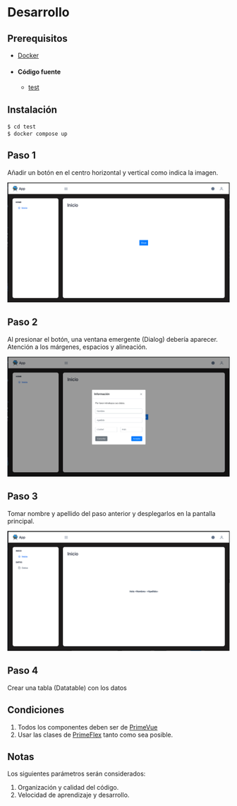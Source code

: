 # Desarrollo

## Prerequisitos
* [Docker](https://www.docker.com/)

* #### Código fuente
  * [test](https://github.com/banklot/test)

## Instalación
```
$ cd test
$ docker compose up
```

## Paso 1
Añadir un botón en el centro horizontal y vertical como indica la imagen.

![img.png](img.png)

## Paso 2
Al presionar el botón, una ventana emergente (Dialog) debería aparecer.
Atención a los márgenes, espacios y alineación.

![img_1.png](img_1.png)
 
## Paso 3
Tomar nombre y apellido del paso anterior y desplegarlos en la pantalla principal.

![img_5.png](img_5.png)

## Paso 4
Crear una tabla (Datatable) con los datos


## Condiciones
1. Todos los componentes deben ser de [PrimeVue](https://primevue.org/)
2. Usar las clases de [PrimeFlex](https://primeflex.org/) tanto como sea posible.

## Notas 
 Los siguientes parámetros serán considerados:
   1. Organización y calidad del código.
   2. Velocidad de aprendizaje y desarrollo. 